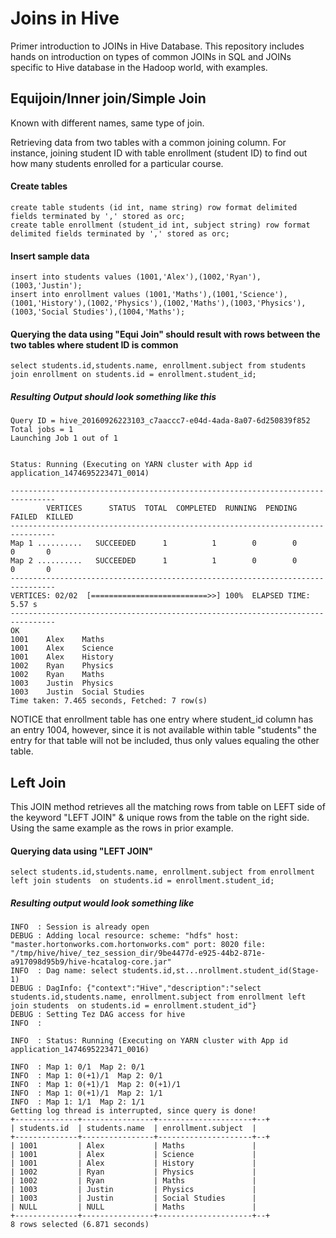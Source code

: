# Joins in Hive

Primer introduction to JOINs in Hive Database. This repository includes hands on introduction on types of common JOINs in SQL and JOINs specific to Hive database in the Hadoop world, with examples.

## Equijoin/Inner join/Simple Join
Known with different names, same type of join.
 
Retrieving data from two tables with a common joining column. For instance, joining student ID with table enrollment (student ID) to find out how many students enrolled for a particular course. 

#### Create tables 
```
create table students (id int, name string) row format delimited fields terminated by ',' stored as orc; 
create table enrollment (student_id int, subject string) row format delimited fields terminated by ',' stored as orc;
```
#### Insert sample data 
```
insert into students values (1001,'Alex'),(1002,'Ryan'),(1003,'Justin'); 
insert into enrollment values (1001,'Maths'),(1001,'Science'),(1001,'History'),(1002,'Physics'),(1002,'Maths'),(1003,'Physics'),(1003,'Social Studies'),(1004,'Maths'); 
```

#### Querying the data using "Equi Join" should result with rows between the two tables where student ID is common
```
select students.id,students.name, enrollment.subject from students join enrollment on students.id = enrollment.student_id;
```

##### Resulting Output should look something like this
```
Query ID = hive_20160926223103_c7aaccc7-e04d-4ada-8a07-6d250839f852
Total jobs = 1
Launching Job 1 out of 1


Status: Running (Executing on YARN cluster with App id application_1474695223471_0014)

--------------------------------------------------------------------------------
        VERTICES      STATUS  TOTAL  COMPLETED  RUNNING  PENDING  FAILED  KILLED
--------------------------------------------------------------------------------
Map 1 ..........   SUCCEEDED      1          1        0        0       0       0
Map 2 ..........   SUCCEEDED      1          1        0        0       0       0
--------------------------------------------------------------------------------
VERTICES: 02/02  [==========================>>] 100%  ELAPSED TIME: 5.57 s     
--------------------------------------------------------------------------------
OK
1001	Alex	Maths
1001	Alex	Science
1001	Alex	History
1002	Ryan	Physics
1002	Ryan	Maths
1003	Justin	Physics
1003	Justin	Social Studies
Time taken: 7.465 seconds, Fetched: 7 row(s)
```

NOTICE that enrollment table has one entry where student_id column has an entry 1004, however, since it is not available within table "students" the entry for that table will not be included, thus only values equaling the other table.



## Left Join

This JOIN method retrieves all the matching rows from table on LEFT side of the keyword "LEFT JOIN" & unique rows from the table on the right side. Using the same example as the rows in prior example.


#### Querying data using "LEFT JOIN" 

```
select students.id,students.name, enrollment.subject from enrollment left join students  on students.id = enrollment.student_id;
```

##### Resulting output would look something like

```
INFO  : Session is already open
DEBUG : Adding local resource: scheme: "hdfs" host: "master.hortonworks.com.hortonworks.com" port: 8020 file: "/tmp/hive/hive/_tez_session_dir/9be4477d-e925-44b2-871e-a917098d95b9/hive-hcatalog-core.jar"
INFO  : Dag name: select students.id,st...nrollment.student_id(Stage-1)
DEBUG : DagInfo: {"context":"Hive","description":"select students.id,students.name, enrollment.subject from enrollment left join students  on students.id = enrollment.student_id"}
DEBUG : Setting Tez DAG access for hive
INFO  : 

INFO  : Status: Running (Executing on YARN cluster with App id application_1474695223471_0016)

INFO  : Map 1: 0/1	Map 2: 0/1	
INFO  : Map 1: 0(+1)/1	Map 2: 0/1	
INFO  : Map 1: 0(+1)/1	Map 2: 0(+1)/1	
INFO  : Map 1: 0(+1)/1	Map 2: 1/1	
INFO  : Map 1: 1/1	Map 2: 1/1	
Getting log thread is interrupted, since query is done!
+--------------+----------------+---------------------+--+
| students.id  | students.name  | enrollment.subject  |
+--------------+----------------+---------------------+--+
| 1001         | Alex           | Maths               |
| 1001         | Alex           | Science             |
| 1001         | Alex           | History             |
| 1002         | Ryan           | Physics             |
| 1002         | Ryan           | Maths               |
| 1003         | Justin         | Physics             |
| 1003         | Justin         | Social Studies      |
| NULL         | NULL           | Maths               |
+--------------+----------------+---------------------+--+
8 rows selected (6.871 seconds)
```






